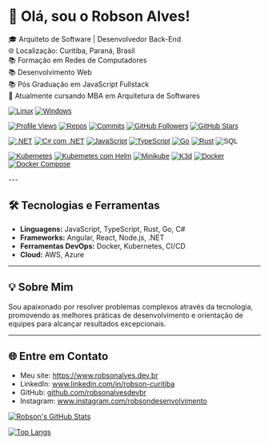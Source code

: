 # 👋 Olá, sou o Robson Alves!

🎓 Arquiteto de Software | Desenvolvedor Back-End  
🌐 Localização: Curitiba, Paraná, Brasil  
📚 Formação em Redes de Computadores  
📚 Desenvolvimento Web  
📚 Pós Graduação em JavaScript Fullstack  
🚀 Atualmente cursando MBA em Arquitetura de Softwares  

<div style="font-family: Arial, sans-serif; padding: 1px, 1px, 1px, 1px;">
  
[![Linux](https://img.shields.io/badge/Linux-FCC624?logo=linux&logoColor=black&style=flat-square)](https://www.kernel.org)
[![Windows](https://img.shields.io/badge/Windows-0078D6?logo=windows&logoColor=white&style=flat-square)](https://www.microsoft.com/pt-br/windows)

[![Profile Views](https://komarev.com/ghpvc/?username=robsonalvesdevbr&color=blue)](https://www.robsonalves.dev.br)
[![Repos](https://badges.pufler.dev/repos/robsonalvesdevbr)](https://www.robsonalves.dev.br)
[![Commits](https://badges.pufler.dev/commits/monthly/robsonalvesdevbr)](https://www.robsonalves.dev.br)
[![GitHub Followers](https://img.shields.io/github/followers/robsonalvesdevbr?style=social)](https://www.robsonalves.dev.br)
[![GitHub Stars](https://img.shields.io/github/stars/robsonalvesdevbr?style=social)](https://www.robsonalves.dev.br)

[![.NET](https://img.shields.io/badge/.NET-512BD4?logo=dotnet&logoColor=white&style=flat-square)](https://dotnet.microsoft.com/pt-br/)
[![C# com .NET](https://img.shields.io/badge/C%23%20com%20.NET-512BD4?logo=dotnet&logoColor=white&style=flat-square)](https://dotnet.microsoft.com/pt-br/)
[![JavaScript](https://img.shields.io/badge/JavaScript-F7DF1E?logo=javascript&logoColor=black&style=flat-square)](https://developer.mozilla.org/pt-BR/docs/Web/JavaScript)
[![TypeScript](https://img.shields.io/badge/TypeScript-007ACC?logo=typescript&logoColor=white&style=flat-square)](https://www.typescriptlang.org/)
[![Go](https://img.shields.io/badge/Go-00ADD8?logo=go&logoColor=white&style=flat-square)](https://go.dev/)
[![Rust](https://img.shields.io/badge/Rust-000000?logo=rust&logoColor=white&style=flat-square)](https://www.rust-lang.org/)
![SQL](https://img.shields.io/badge/SQL-336791?logo=postgresql&logoColor=white&style=flat-square)

[![Kubernetes](https://img.shields.io/badge/Kubernetes-326CE5?logo=kubernetes&logoColor=white&style=flat-square)](https://www.robsonalves.dev.br)
[![Kubernetes com Helm](https://img.shields.io/badge/Kubernetes%20com%20Helm-0F1689?logo=helm&logoColor=white&style=flat-square)](https://www.robsonalves.dev.br)
[![Minikube](https://img.shields.io/badge/Minikube-FCC624?logo=kubernetes&logoColor=white&style=flat-square)](https://www.robsonalves.dev.br)
[![K3d](https://img.shields.io/badge/K3d-FF9900?logo=k3s&logoColor=white&style=flat-square)](https://www.robsonalves.dev.br)
[![Docker](https://img.shields.io/badge/Docker-2496ED?logo=docker&logoColor=white&style=flat-square)](https://www.robsonalves.dev.br)
[![Docker Compose](https://img.shields.io/badge/Docker%20Compose-2496ED?logo=docker&logoColor=white&style=flat-square)](https://www.robsonalves.dev.br)

</div>
---

## 🛠️ Tecnologias e Ferramentas
- **Linguagens:** JavaScript, TypeScript, Rust, Go, C#
- **Frameworks:** Angular, React, Node.js, .NET
- **Ferramentas DevOps:** Docker, Kubernetes, CI/CD
- **Cloud:** AWS, Azure

---

## 💡 Sobre Mim
Sou apaixonado por resolver problemas complexos através da tecnologia, promovendo as melhores práticas de desenvolvimento e orientação de equipes para alcançar resultados excepcionais.

---

## 🌐 Entre em Contato
<ul>
  <li>Meu site: <a href="https://www.robsonalves.dev.br" target="_blank">https://www.robsonalves.dev.br</a></li>
  <li>LinkedIn: <a href="https://www.linkedin.com/in/robson-curitiba" target="_blank">www.linkedin.com/in/robson-curitiba</a></li>
  <li>GitHub: <a href="https://github.com/robsonalvesdevbr" target="_blank">github.com/robsonalvesdevbr</a></li>
  <li>Instagram: <a href="https://www.instagram.com/robsondesenvolvimento" target="_blank">www.instagram.com/robsondesenvolvimento</a></li>
</ul>


[![Robson's GitHub Stats](https://github-readme-stats.vercel.app/api?username=robsonalvesdevbr&show_icons=true&theme=radical)](https://www.robsonalves.dev.br)

[![Top Langs](https://github-readme-stats.vercel.app/api/top-langs/?username=robsonalvesdevbr&layout=compact&&langs_count=10&theme=radical)](https://www.robsonalves.dev.br)
